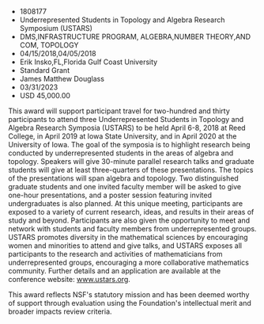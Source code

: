 
* 1808177
* Underrepresented Students in Topology and Algebra Research Symposium (USTARS)
* DMS,INFRASTRUCTURE PROGRAM, ALGEBRA,NUMBER THEORY,AND COM, TOPOLOGY
* 04/15/2018,04/05/2018
* Erik Insko,FL,Florida Gulf Coast University
* Standard Grant
* James Matthew Douglass
* 03/31/2023
* USD 45,000.00

This award will support participant travel for two-hundred and thirty
participants to attend three Underrepresented Students in Topology and Algebra
Research Symposia (USTARS) to be held April 6-8, 2018 at Reed College, in April
2019 at Iowa State University, and in April 2020 at the University of Iowa. The
goal of the symposia is to highlight research being conducted by
underrepresented students in the areas of algebra and topology. Speakers will
give 30-minute parallel research talks and graduate students will give at least
three-quarters of these presentations. The topics of the presentations will span
algebra and topology. Two distinguished graduate students and one invited
faculty member will be asked to give one-hour presentations, and a poster
session featuring invited undergraduates is also planned. At this unique
meeting, participants are exposed to a variety of current research, ideas, and
results in their areas of study and beyond. Participants are also given the
opportunity to meet and network with students and faculty members from
underrepresented groups. USTARS promotes diversity in the mathematical sciences
by encouraging women and minorities to attend and give talks, and USTARS exposes
all participants to the research and activities of mathematicians from
underrepresented groups, encouraging a more collaborative mathematics community.
Further details and an application are available at the conference website:
www.ustars.org.

This award reflects NSF's statutory mission and has been deemed worthy of
support through evaluation using the Foundation's intellectual merit and broader
impacts review criteria.
